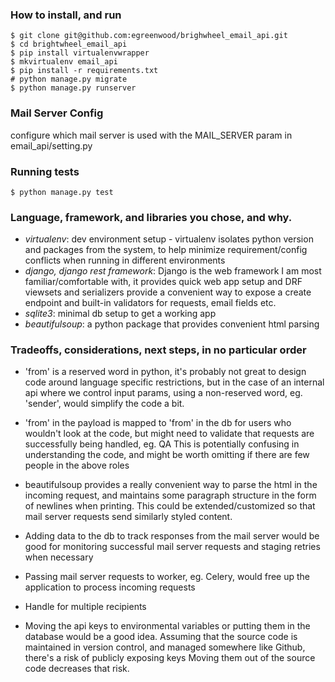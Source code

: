 ### How to install, and run
```
$ git clone git@github.com:egreenwood/brighwheel_email_api.git
$ cd brightwheel_email_api
$ pip install virtualenvwrapper
$ mkvirtualenv email_api
$ pip install -r requirements.txt
# python manage.py migrate
$ python manage.py runserver
```

### Mail Server Config
configure which mail server is used with the MAIL_SERVER param in email_api/setting.py

### Running tests
```
$ python manage.py test
```

### Language, framework, and libraries you chose, and why.
- *virtualenv*: dev environment setup - virtualenv isolates python version and packages from the system, to help minimize requirement/config conflicts when running in different environments
- *django, django rest framework*: Django is the web framework I am most familiar/comfortable with, it provides quick web app setup
and DRF viewsets and serializers provide a convenient way to expose a create endpoint and built-in validators for requests, email fields etc.
- *sqlite3*: minimal db setup to get a working app
- *beautifulsoup*: a python package that provides convenient html parsing

### Tradeoffs, considerations, next steps, in no particular order
- 'from' is a reserved word in python, it's probably not great to design code around language specific restrictions,
but in the case of an internal api where we control input params, using a non-reserved word, eg. 'sender', would simplify the code a bit.

- 'from' in the payload is mapped to 'from' in the db for users who wouldn't look at the code, but might need to validate that requests are successfully being handled, eg. QA
This is potentially confusing in understanding the code, and might be worth omitting if there are few people in the above roles

- beautifulsoup provides a really convenient way to parse the html in the incoming request, and maintains some paragraph structure in the form of newlines when printing.
This could be extended/customized so that mail server requests send similarly styled content.

- Adding data to the db to track responses from the mail server would be good for monitoring successful mail server requests and staging retries when necessary

- Passing mail server requests to worker, eg. Celery, would free up the application to process incoming requests

- Handle for multiple recipients

- Moving the api keys to environmental variables or putting them in the database would be a good idea.
Assuming that the source code is maintained in version control, and managed somewhere like Github, there's a risk of publicly exposing keys
Moving them out of the source code decreases that risk.
